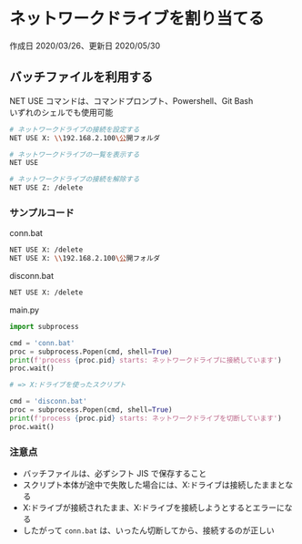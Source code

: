 # ネットワークドライブを割り当てる

作成日 2020/03/26、更新日 2020/05/30

## バッチファイルを利用する

NET USE コマンドは、コマンドプロンプト、Powershell、Git Bash\
いずれのシェルでも使用可能

```bash
# ネットワークドライブの接続を設定する
NET USE X: \\192.168.2.100\公開フォルダ

# ネットワークドライブの一覧を表示する
NET USE

# ネットワークドライブの接続を解除する
NET USE Z: /delete
```

### サンプルコード

conn.bat

```bash
NET USE X: /delete
NET USE X: \\192.168.2.100\公開フォルダ
```

disconn.bat

```bash
NET USE X: /delete
```

main.py

```python
import subprocess

cmd = 'conn.bat'
proc = subprocess.Popen(cmd, shell=True)
print(f'process {proc.pid} starts: ネットワークドライブに接続しています')
proc.wait()

# => X:ドライブを使ったスクリプト

cmd = 'disconn.bat'
proc = subprocess.Popen(cmd, shell=True)
print(f'process {proc.pid} starts: ネットワークドライブを切断しています')
proc.wait()
```

### 注意点

- バッチファイルは、必ずシフト JIS で保存すること
- スクリプト本体が途中で失敗した場合には、X:ドライブは接続したままとなる
- X:ドライブが接続されたまま、X:ドライブを接続しようとするとエラーになる
- したがって `conn.bat` は、いったん切断してから、接続するのが正しい
